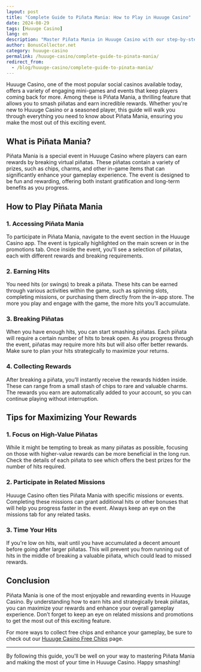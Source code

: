 ```yaml
---
layout: post  
title: "Complete Guide to Piñata Mania: How to Play in Huuuge Casino"  
date: 2024-08-29  
tags: [Huuuge Casino]  
lang: en  
description: "Master Piñata Mania in Huuuge Casino with our step-by-step guide. Learn how to play, earn rewards, and maximize your gameplay experience."  
author: BonusCollector.net  
category: huuuge-casino  
permalink: /huuuge-casino/complete-guide-to-pinata-mania/
redirect_from:
  - /blog/huuuge-casino/complete-guide-to-pinata-mania/
---
```


Huuuge Casino, one of the most popular social casinos available today, offers a variety of engaging mini-games and events that keep players coming back for more. Among these is Piñata Mania, a thrilling feature that allows you to smash piñatas and earn incredible rewards. Whether you're new to Huuuge Casino or a seasoned player, this guide will walk you through everything you need to know about Piñata Mania, ensuring you make the most out of this exciting event.

## What is Piñata Mania?

Piñata Mania is a special event in Huuuge Casino where players can earn rewards by breaking virtual piñatas. These piñatas contain a variety of prizes, such as chips, charms, and other in-game items that can significantly enhance your gameplay experience. The event is designed to be fun and rewarding, offering both instant gratification and long-term benefits as you progress.

## How to Play Piñata Mania

### 1. **Accessing Piñata Mania**

To participate in Piñata Mania, navigate to the event section in the Huuuge Casino app. The event is typically highlighted on the main screen or in the promotions tab. Once inside the event, you'll see a selection of piñatas, each with different rewards and breaking requirements.

### 2. **Earning Hits**

You need hits (or swings) to break a piñata. These hits can be earned through various activities within the game, such as spinning slots, completing missions, or purchasing them directly from the in-app store. The more you play and engage with the game, the more hits you’ll accumulate.

### 3. **Breaking Piñatas**

When you have enough hits, you can start smashing piñatas. Each piñata will require a certain number of hits to break open. As you progress through the event, piñatas may require more hits but will also offer better rewards. Make sure to plan your hits strategically to maximize your returns.

### 4. **Collecting Rewards**

After breaking a piñata, you’ll instantly receive the rewards hidden inside. These can range from a small stash of chips to rare and valuable charms. The rewards you earn are automatically added to your account, so you can continue playing without interruption.

## Tips for Maximizing Your Rewards

### 1. **Focus on High-Value Piñatas**
While it might be tempting to break as many piñatas as possible, focusing on those with higher-value rewards can be more beneficial in the long run. Check the details of each piñata to see which offers the best prizes for the number of hits required.

### 2. **Participate in Related Missions**
Huuuge Casino often ties Piñata Mania with specific missions or events. Completing these missions can grant additional hits or other bonuses that will help you progress faster in the event. Always keep an eye on the missions tab for any related tasks.

### 3. **Time Your Hits**
If you're low on hits, wait until you have accumulated a decent amount before going after larger piñatas. This will prevent you from running out of hits in the middle of breaking a valuable piñata, which could lead to missed rewards.

## Conclusion

Piñata Mania is one of the most enjoyable and rewarding events in Huuuge Casino. By understanding how to earn hits and strategically break piñatas, you can maximize your rewards and enhance your overall gameplay experience. Don’t forget to keep an eye on related missions and promotions to get the most out of this exciting feature.

For more ways to collect free chips and enhance your gameplay, be sure to check out our [Huuuge Casino Free Chips](https://bonuscollector.net/huuuge-casino-free-chips/) page.

---

By following this guide, you'll be well on your way to mastering Piñata Mania and making the most of your time in Huuuge Casino. Happy smashing!